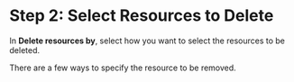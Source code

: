 # Step 2: Select Resources to Delete

In **Delete resources by**, select how you want to select the resources to be deleted.

There are a few ways to specify the resource to be removed.
